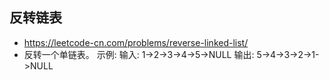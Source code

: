 ##  反转链表
- https://leetcode-cn.com/problems/reverse-linked-list/
- 反转一个单链表。
    示例:
    输入: 1->2->3->4->5->NULL
    输出: 5->4->3->2->1->NULL